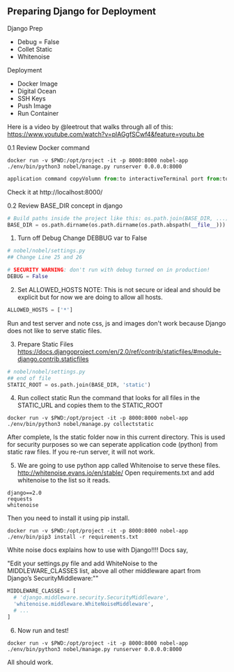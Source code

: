 ## Preparing Django for Deployment

Django Prep
  - Debug = False
  - Collet Static
  - Whitenoise

Deployment
  - Docker Image
  - Digital Ocean
  - SSH Keys
  - Push Image
  - Run Container

Here is a video by @leetrout that walks through all of this:
https://www.youtube.com/watch?v=plAGgfSCwf4&feature=youtu.be

0.1 Review Docker command
```
docker run -v $PWD:/opt/project -it -p 8000:8000 nobel-app ./env/bin/python3 nobel/manage.py runserver 0.0.0.0:8000
```
```python
application command copyVolumn from:to interactiveTerminal port from:to containerName usingEnv runFilePath command
```
Check it at http://localhost:8000/

0.2 Review BASE_DIR concept in django
```python
# Build paths inside the project like this: os.path.join(BASE_DIR, ...)
BASE_DIR = os.path.dirname(os.path.dirname(os.path.abspath(__file__)))
```


1. Turn off Debug
Change DEBBUG var to False
```python
# nobel/nobel/settings.py
## Change Line 25 and 26

# SECURITY WARNING: don't run with debug turned on in production!
DEBUG = False

```

2. Set ALLOWED_HOSTS
NOTE: This is not secure or ideal and should be explicit but for now we are doing to allow all hosts.
```python
ALLOWED_HOSTS = ['*']
```
Run and test server and note css, js and images don't work because Django does not like to serve static files.

3. Prepare Static Files
https://docs.djangoproject.com/en/2.0/ref/contrib/staticfiles/#module-django.contrib.staticfiles

```python
# nobel/nobel/settings.py
## end of file
STATIC_ROOT = os.path.join(BASE_DIR, 'static')
```

4. Run collect static
Run the command that looks for all files in the STATIC_URL and copies them to the STATIC_ROOT
```
docker run -v $PWD:/opt/project -it -p 8000:8000 nobel-app ./env/bin/python3 nobel/manage.py collectstatic
```

After complete, ls the static folder now in this current directory.
This is used for security purposes so we can seperate application code (python) from static raw files.
If you re-run server, it will not work.

5. We are going to use python app called Whitenoise to serve these files.
http://whitenoise.evans.io/en/stable/
Open requirements.txt and add whitenoise to the list so it reads.
```
django==2.0
requests
whitenoise
```
Then you need to install it using pip install.
```
docker run -v $PWD:/opt/project -it -p 8000:8000 nobel-app ./env/bin/pip3 install -r requirements.txt
```

White noise docs explains how to use with Django!!!!
Docs say,

"Edit your settings.py file and add WhiteNoise to the MIDDLEWARE_CLASSES list, above all other middleware apart from Django’s SecurityMiddleware:""


```python
MIDDLEWARE_CLASSES = [
  # 'django.middleware.security.SecurityMiddleware',
  'whitenoise.middleware.WhiteNoiseMiddleware',
  # ...
]
```

6. Now run and test!
```
docker run -v $PWD:/opt/project -it -p 8000:8000 nobel-app ./env/bin/python3 nobel/manage.py runserver 0.0.0.0:8000
```
All should work.
